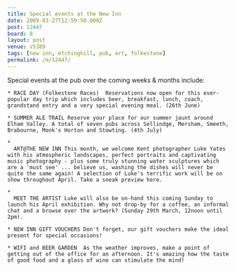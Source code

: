 ```yaml
---
title: Special events at the New Inn
date: 2009-03-27T12:59:50.000Z
post: 12447
board: 8
layout: post
venue: v5389
tags: [new inn, etchinghill, pub, art, folkestone]
permalink: /m/12447/
---
```

Special events at the pub over the coming weeks & months include:

    * RACE DAY (Folkestone Races)  Reservations now open for this ever-popular day trip which includes beer, breakfast, lunch, coach, grandstand entry and a very special evening meal. (26th June)

    * SUMMER ALE TRAIL Reserve your place for our summer jaunt around Elham Valley. A total of seven pubs across Sellindge, Mersham, Smeeth, Brabourne, Monk's Horton and Stowting. (4th July)

    *
      ART@THE NEW INN This month, we welcome Kent photographer Luke Yates with his atmospheric landscapes, perfect portraits and captivating music photography - plus some truly stunning water sculptures which are a 'must see' ... believe us, washing the dishes will never be quite the same again! A selection of Luke's terrific work will be on show throughout April. Take a sneak preview here.

    *
      MEET THE ARTIST Luke will also be on-hand this coming Sunday to launch his April exhibition. Why not drop-by for a coffee, an informal chat and a browse over the artwork? (Sunday 29th March, 12noon until 2pm).

    * NEW INN GIFT VOUCHERS Don't forget, our gift vouchers make the ideal present for special occasions!

    * WIFI and BEER GARDEN  As the weather improves, make a point of getting out of the office for an afternoon. It's amazing how the taste of good food and a glass of wine can stimulate the mind!
